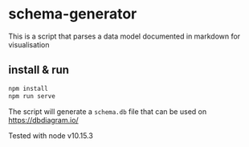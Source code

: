 # schema-generator
This is a script that parses a data model documented in markdown for visualisation

## install & run
```bash
npm install
npm run serve
```

The script will generate a ```schema.db``` file that can be used on https://dbdiagram.io/

Tested with node v10.15.3